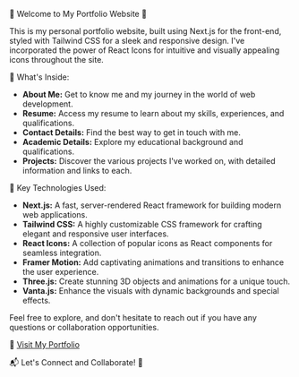 🌟 Welcome to My Portfolio Website 🚀

This is my personal portfolio website, built using Next.js for the front-end, styled with Tailwind CSS for a sleek and responsive design. I've incorporated the power of React Icons for intuitive and visually appealing icons throughout the site.

🎉 What's Inside:
- **About Me:** Get to know me and my journey in the world of web development.
- **Resume:** Access my resume to learn about my skills, experiences, and qualifications.
- **Contact Details:** Find the best way to get in touch with me.
- **Academic Details:** Explore my educational background and qualifications.
- **Projects:** Discover the various projects I've worked on, with detailed information and links to each.

🚀 Key Technologies Used:
- **Next.js:** A fast, server-rendered React framework for building modern web applications.
- **Tailwind CSS:** A highly customizable CSS framework for crafting elegant and responsive user interfaces.
- **React Icons:** A collection of popular icons as React components for seamless integration.
- **Framer Motion:** Add captivating animations and transitions to enhance the user experience.
- **Three.js:** Create stunning 3D objects and animations for a unique touch.
- **Vanta.js:** Enhance the visuals with dynamic backgrounds and special effects.

Feel free to explore, and don't hesitate to reach out if you have any questions or collaboration opportunities.

🔗 [Visit My Portfolio](https://anantjain-portfolio.vercel.app/)

📬 Let's Connect and Collaborate! 🚀
